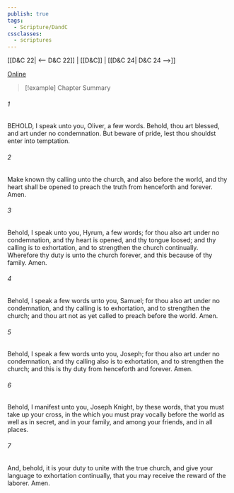 ```yaml
---
publish: true
tags:
  - Scripture/DandC
cssclasses:
  - scriptures
---
```

[[D&C 22| <-- D&C 22]] | [[D&C]] | [[D&C 24| D&C 24 -->]]

[Online](https://churchofjesuschrist.org/study/scriptures/dc-testament/dc/23?lang=eng)

>[!example] Chapter Summary
>
###### 1
BEHOLD, I speak unto you, Oliver, a few words. Behold, thou art blessed, and art under no condemnation. But beware of pride, lest thou shouldst enter into temptation.
###### 2
Make known thy calling unto the church, and also before the world, and thy heart shall be opened to preach the truth from henceforth and forever. Amen.
###### 3
Behold, I speak unto you, Hyrum, a few words; for thou also art under no condemnation, and thy heart is opened, and thy tongue loosed; and thy calling is to exhortation, and to strengthen the church continually. Wherefore thy duty is unto the church forever, and this because of thy family. Amen.
###### 4
Behold, I speak a few words unto you, Samuel; for thou also art under no condemnation, and thy calling is to exhortation, and to strengthen the church; and thou art not as yet called to preach before the world. Amen.
###### 5
Behold, I speak a few words unto you, Joseph; for thou also art under no condemnation, and thy calling also is to exhortation, and to strengthen the church; and this is thy duty from henceforth and forever. Amen.
###### 6
Behold, I manifest unto you, Joseph Knight, by these words, that you must take up your cross, in the which you must pray vocally before the world as well as in secret, and in your family, and among your friends, and in all places.
###### 7
And, behold, it is your duty to unite with the true church, and give your language to exhortation continually, that you may receive the reward of the laborer. Amen.




